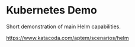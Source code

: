 # Kubernetes Demo
Short demonstration of main Helm capabilities.

https://www.katacoda.com/aptem/scenarios/helm
